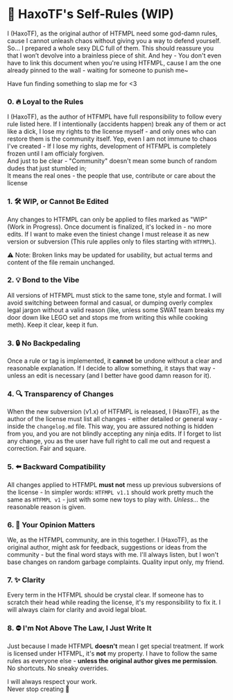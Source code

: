 # 📜 HaxoTF's Self-Rules (WIP)
I (HaxoTF), as the original author of HTFMPL need some god-damn rules, cause I cannot unleash chaos without giving you a way to defend yourself. So… I prepared a whole sexy DLC full of them. This should reassure you that I won’t devolve into a brainless piece of shit. And hey - You don't even have to link this document when you're using HTFMPL, cause I am the one already pinned to the wall - waiting for someone to punish me~

Have fun finding something to slap me for <3

### 0. 🔥 **Loyal to the Rules** <br>
I (HaxoTF), as the author of HTFMPL have full responsibility to follow every rule listed here. If I intentionally (accidents happen) break any of them or act like a dick, I lose my rights to the license myself - and only ones who can restore them is the community itself. Yep, even I am not immune to chaos I've created - If I lose my rights, development of HTFMPL is completely frozen until I am officialy forgiven.
<br>
And just to be clear - "Community" doesn't mean some bunch of random dudes that just stumbled in; <br>
It means the real ones - the people that use, contribute or care about the license

### 1. 🛠️ **WIP, or Cannot Be Edited** <br>
Any changes to HTFMPL can only be applied to files marked as "WIP" (Work in Progress). Once document is finalized, it's locked in - no more edits. If I want to make even the tiniest change I must release it as new version or subversion (This rule applies only to files starting with `HTFMPL`).

⚠️ Note: Broken links may be updated for usability, but actual terms and content of the file remain unchanged.

### 2. 💡 **Bond to the Vibe** <br>
All versions of HTFMPL must stick to the same tone, style and format. I will avoid switching between formal and casual, or dumping overly complex legal jargon without a valid reason (like, unless some SWAT team breaks my door down like LEGO set and stops me from writing this while cooking meth). Keep it clear, keep it fun.

### 3. 🔒 **No Backpedaling** <br>
Once a rule or tag is implemented, it **cannot** be undone without a clear and reasonable explanation. If I decide to allow something, it stays that way - unless an edit is necessary (and I better have good damn reason for it).

### 4. 🔍 **Transparency of Changes** <br>
When the new subversion (v1.x) of HTFMPL is released, I (HaxoTF), as the author of the license must list all changes - either detailed or general way - inside the `changelog.md` file. This way, you are assured nothing is hidden from you, and you are not blindly accepting any ninja edits. If I forget to list any change, you as the user have full right to call me out and request a correction. Fair and square.

### 5. ⬅️ **Backward Compatibility** <br>
All changes applied to HTFMPL **must not** mess up previous subversions of the license - In simpler words: `HTFMPL v1.1` should work pretty much the same as `HTFMPL v1` - just with some new toys to play with.  *Unless...* the reasonable reason is given.

### 6. 🤝 **Your Opinion Matters**
We, as the HTFMPL community, are in this together. I (HaxoTF), as the original author, might ask for feedback, suggestions or ideas from the community - but the final word stays with me. I'll always listen, but I won't base changes on random garbage complaints. Quality input only, my friend.

### 7. ✨ **Clarity**
Every term in the HTFMPL should be crystal clear. If someone has to scratch their head while reading the license, it's my responsibility to fix it. I will always claim for clarity and avoid legal bloat.

### 8. ⛔ **I'm Not Above The Law, I Just Write It**
Just because I made HTFMPL **doesn't** mean I get special treatment. If work is licensed under HTFMPL, it's **not** my property. I have to follow the same rules as everyone else - **unless the original author gives me permission**. <br>
No shortcuts. No sneaky overrides.

I will always respect your work. <br>
Never stop creating 🩵
